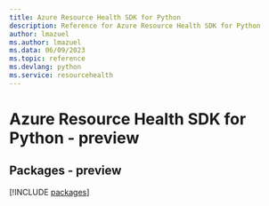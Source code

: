 ```yaml
---
title: Azure Resource Health SDK for Python
description: Reference for Azure Resource Health SDK for Python
author: lmazuel
ms.author: lmazuel
ms.data: 06/09/2023
ms.topic: reference
ms.devlang: python
ms.service: resourcehealth
---
```

# Azure Resource Health SDK for Python - preview
## Packages - preview
[!INCLUDE [packages](resource-health-index.md)]